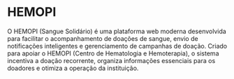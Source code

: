 # HEMOPI
 O HEMOPI (Sangue Solidário) é uma plataforma web moderna desenvolvida para facilitar o acompanhamento de doações de sangue, envio de notificações inteligentes e gerenciamento de campanhas de doação. Criado para apoiar o HEMOPI (Centro de Hematologia e Hemoterapia), o sistema incentiva a doação recorrente, organiza informações essenciais para os doadores e otimiza a operação da instituição.
